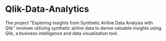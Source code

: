 # Qlik-Data-Analytics
The project "Exploring Insights from Synthetic Airline Data Analysis with Qlik" involves utilizing synthetic airline data to derive valuable insights using Qlik, a business intelligence and data visualization tool. 
